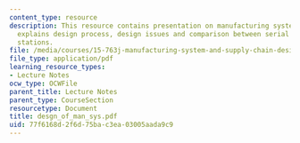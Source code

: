 ```yaml
---
content_type: resource
description: This resource contains presentation on manufacturing system and also
  explains design process, design issues and comparison between serial and parallel
  stations.
file: /media/courses/15-763j-manufacturing-system-and-supply-chain-design-spring-2005/77f6168d2f6d75bac3ea03005aada9c9_desgn_of_man_sys.pdf
file_type: application/pdf
learning_resource_types:
- Lecture Notes
ocw_type: OCWFile
parent_title: Lecture Notes
parent_type: CourseSection
resourcetype: Document
title: desgn_of_man_sys.pdf
uid: 77f6168d-2f6d-75ba-c3ea-03005aada9c9
---
```

